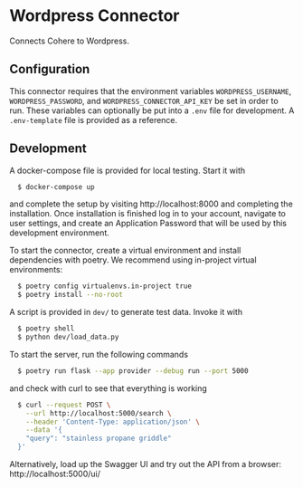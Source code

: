 # Wordpress Connector

Connects Cohere to Wordpress.

## Configuration

This connector requires that the environment variables `WORDPRESS_USERNAME`, `WORDPRESS_PASSWORD`, and `WORDPRESS_CONNECTOR_API_KEY` be set in order to run. These variables can optionally be put into a `.env` file for development.
A `.env-template` file is provided as a reference.

## Development

A docker-compose file is provided for local testing. Start it with

```bash
  $ docker-compose up
```

and complete the setup by visiting http://localhost:8000 and completing the installation. Once installation is finished log in to your account, navigate to user settings, and create
an Application Password that will be used by this development environment.

To start the connector, create a virtual environment and install dependencies with poetry. We recommend using in-project virtual environments:

```bash
  $ poetry config virtualenvs.in-project true
  $ poetry install --no-root
```

A script is provided in `dev/` to generate test data. Invoke it with

```bash
  $ poetry shell
  $ python dev/load_data.py
```

To start the server, run the following commands

```bash
  $ poetry run flask --app provider --debug run --port 5000
```

and check with curl to see that everything is working

```bash
  $ curl --request POST \
    --url http://localhost:5000/search \
    --header 'Content-Type: application/json' \
    --data '{
    "query": "stainless propane griddle"
  }'
```

Alternatively, load up the Swagger UI and try out the API from a browser: http://localhost:5000/ui/
